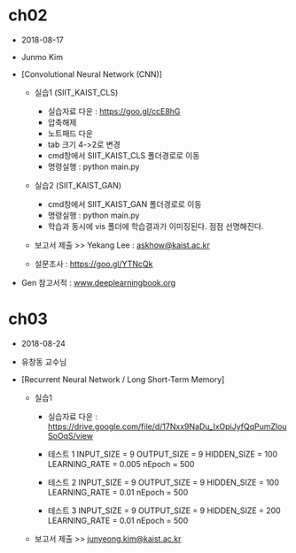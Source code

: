 # ch02
- 2018-08-17
- Junmo Kim
- [Convolutional Neural Network (CNN)]
    
    - 실습1 (SIIT_KAIST_CLS)
        - 실습자료 다운 : https://goo.gl/ccE8hG
        - 압축해제
        - 노트패드 다운
        - tab 크기 4->2로 변경
        - cmd창에서 SIIT_KAIST_CLS 폴더경로로 이동
        - 명령실행 : python main.py

    - 실습2 (SIIT_KAIST_GAN)    
        - cmd창에서 SIIT_KAIST_GAN 폴더경로로 이동
        - 명령실행 : python main.py
        - 학습과 동시에 vis 폴더에 학습결과가 이미징된다.
          점점 선명해진다.

    - 보고서 제출 >> Yekang Lee : askhow@kaist.ac.kr
    - 설문조사 : https://goo.gl/YTNcQk

- Gen 참고서적 : www.deeplearningbook.org

# ch03
- 2018-08-24
- 유창동 교수님
- [Recurrent Neural Network / Long Short-Term Memory]

    - 실습1
        - 실습자료 다운 : https://drive.google.com/file/d/17Nxx9NaDu_IxOpiJyfQqPumZlouSoOqS/view
        - 테스트 1
            INPUT_SIZE    = 9
            OUTPUT_SIZE   = 9
            HIDDEN_SIZE   = 100
            LEARNING_RATE = 0.005
            nEpoch 	      = 500

        - 테스트 2
            INPUT_SIZE    = 9
            OUTPUT_SIZE   = 9
            HIDDEN_SIZE   = 100
            LEARNING_RATE = 0.01
            nEpoch 	      = 500

        - 테스트 3
            INPUT_SIZE    = 9
            OUTPUT_SIZE   = 9
            HIDDEN_SIZE   = 200
            LEARNING_RATE = 0.01
            nEpoch 	      = 500
    - 보고서 제출 >> junyeong.kim@kaist.ac.kr



